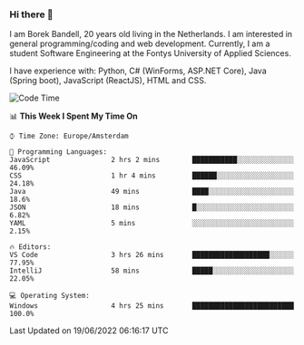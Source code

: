 ### Hi there 👋

I am Borek Bandell, 20 years old living in the Netherlands. I am interested in general programming/coding and web development. Currently, I am a student Software Engineering at the Fontys University of Applied Sciences.

I have experience with: Python, C# (WinForms, ASP.NET Core), Java (Spring boot), JavaScript (ReactJS), HTML and CSS.

<!--START_SECTION:waka-->
![Code Time](http://img.shields.io/badge/Code%20Time-186%20hrs%205%20mins-blue)

📊 **This Week I Spent My Time On** 

```text
⌚︎ Time Zone: Europe/Amsterdam

💬 Programming Languages: 
JavaScript               2 hrs 2 mins        ███████████░░░░░░░░░░░░░░   46.09% 
CSS                      1 hr 4 mins         ██████░░░░░░░░░░░░░░░░░░░   24.18% 
Java                     49 mins             ████░░░░░░░░░░░░░░░░░░░░░   18.6% 
JSON                     18 mins             █░░░░░░░░░░░░░░░░░░░░░░░░   6.82% 
YAML                     5 mins              ░░░░░░░░░░░░░░░░░░░░░░░░░   2.15%

🔥 Editors: 
VS Code                  3 hrs 26 mins       ███████████████████░░░░░░   77.95% 
IntelliJ                 58 mins             █████░░░░░░░░░░░░░░░░░░░░   22.05%

💻 Operating System: 
Windows                  4 hrs 25 mins       █████████████████████████   100.0%

```


 Last Updated on 19/06/2022 06:16:17 UTC
<!--END_SECTION:waka-->

<!--**tcBorek2002/tcBorek2002** is a ✨ _special_ ✨ repository because its `README.md` (this file) appears on your GitHub profile.

Here are some ideas to get you started:

- 🔭 I’m currently working on ...
- 🌱 I’m currently learning ...
- 👯 I’m looking to collaborate on ...
- 🤔 I’m looking for help with ...
- 💬 Ask me about ...
- 📫 How to reach me: ...
- 😄 Pronouns: ...
- ⚡ Fun fact: ...
-->
